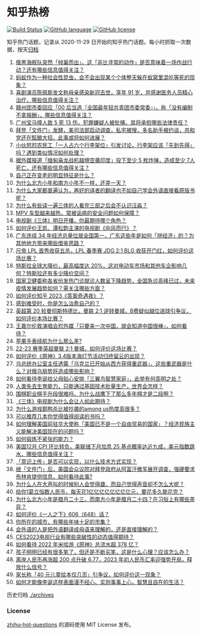 # 知乎热榜
[![Build Status](https://github.com/ToWeLong/zhihu-hot-questions/workflows/CI/badge.svg)](https://github.com/ToWeLong/zhihu-hot-questions/actions)
[![GitHub language](https://img.shields.io/badge/language-golang-orange.svg)](https://golang.org/)
[![GitHub license](https://img.shields.io/github/license/ToWeLong/zhihu-hot-questions)](https://github.com/ToWeLong/zhihu-hot-questions/blob/main/LICENSE)

知乎热门话题，记录从 2020-11-29 日开始的知乎热门话题。每小时抓取一次数据，按天[归档](./archives)

<!-- BEGIN -->

1. [俄黑海舰队突然「倾巢而出」，这「非比寻常的动作」是否意味着一场作战行动？还有哪些信息值得关注？](https://www.zhihu.com/question/578669819)
1. [蚂蚁作为一种社会性昆虫，会不会出现某个个体整天躲在蚁窝里混吃等死的现象？](https://www.zhihu.com/question/578315812)
1. [喜剧演员陈佩斯发文称母亲感染新冠去世，享年 91 岁，并感谢医务人员精心治疗，哪些信息值得关注？](https://www.zhihu.com/question/578484135)
1. [赣州团市委回应「00 后当选『全国最年轻共青团市委常委』」，称「没有编制不拿报酬」，哪些信息值得关注？](https://www.zhihu.com/question/578475105)
1. [广州宝马撞人致 5 死 13 伤，犯罪嫌疑人被批捕，其将承担哪些法律责任？](https://www.zhihu.com/question/578703243)
1. [拜登「文件门」发酵，美司法部启动调查，私宅被搜，多名助手被约谈，共和党还在酝酿大招，此事或将如何进展？](https://www.zhihu.com/question/578535339)
1. [小伙怒怼农民工「一人占六个行李架位」引发讨论，行李架应该「先到先得」吗？遇到类似情况如何处理？](https://www.zhihu.com/question/578669216)
1. [据外媒报道「缅甸枭龙战机越境空袭印度」投下至少 5 枚炸弹，造成至少 7人死亡，还有哪些信息值得关注？](https://www.zhihu.com/question/578453831)
1. [自己正在变老的明显特征是什么？](https://www.zhihu.com/question/557665060)
1. [为什么北方小年和南方小年不一样，还差一天？](https://www.zhihu.com/question/578610501)
1. [为什么大家都普遍认为，再好的译者的翻译也不如自己学会外语直接看原版书呢？](https://www.zhihu.com/question/573629458)
1. [为什么有些读一遍三体的人看完三部之后会不认识汪淼？](https://www.zhihu.com/question/413408903)
1. [MPV 车型越来越热，常被诟病的安全问题如何保障？](https://www.zhihu.com/question/578272125)
1. [电视剧《三体》明日开播，你最期待哪个角色？](https://www.zhihu.com/question/578681256)
1. [如何评价王凯、谭松韵主演的电视剧《向风而行》？](https://www.zhihu.com/question/574822239)
1. [广东连续 34 年经济总量位居全国第一，广东这些年是如何「拼经济」的？为其他地方带来哪些借鉴思路？](https://www.zhihu.com/question/578528477)
1. [尺帝 LPL 首秀收获五杀，LPL 春季赛 JDG 2:1 BLG 收获开门红，如何评价这场比赛？](https://www.zhihu.com/question/578696257)
1. [特斯拉全球大降价，最高幅度达 20%，这对电动车市场和其他车企影响几何？特斯拉还有多少降价空间？](https://www.zhihu.com/question/578535343)
1. [国家卫健委称各省份发热门诊就诊人数呈下降趋势，全国急诊高峰已过，未来疫情发展趋势如何？需关注哪些方面？](https://www.zhihu.com/question/578688197)
1. [如何评价知乎 2023《答案奇遇夜》？](https://www.zhihu.com/question/578503383)
1. [感到难受时，你是怎么治愈自己的？](https://www.zhihu.com/question/576971491)
1. [英超第 20 轮曼彻斯特德比，曼联 2:1 逆转曼城，B费疑似越位进球引争议，如何评价本场比赛？](https://www.zhihu.com/question/578713324)
1. [王嘉尔伦敦演唱会怼外媒「只要来一次中国，就会知道中国很棒」，如何看待？](https://www.zhihu.com/question/578498162)
1. [苹果手表续航为什么那么差?](https://www.zhihu.com/question/547876737)
1. [22-23 赛季英超曼联 2:1 曼城，如何评价这场比赛？](https://www.zhihu.com/question/578703657)
1. [如何评价《原神》3.4版本海灯节活动归终留云的出现？](https://www.zhihu.com/question/578566576)
1. [乌总统办公室主任透露「乌克兰已开始从西方获得重武器」，这些重武器是什么？对俄乌局势将造成哪些影响？](https://www.zhihu.com/question/578684760)
1. [如何看待李诞给父母贴心安排「三翼鸟智慧家庭」，此举有何高明之处？](https://www.zhihu.com/question/578069530)
1. [人类失去生育能力，只能通过基因技术批量生产，世界会怎样？](https://www.zhihu.com/question/578449052)
1. [围棋职业棋手升段很难吗，为什么战鹰下了那么多年棋才是二段啊？](https://www.zhihu.com/question/577369742)
1. [《三体》电视剧为什么会让人如此期待？](https://www.zhihu.com/question/578685708)
1. [为什么游戏鹅鸭杀比被抄袭的among us热度高很多？](https://www.zhihu.com/question/573381377)
1. [可以推荐几本你觉得值得阅读的书吗？](https://www.zhihu.com/question/578458280)
1. [如何理解美国前驻华大使称「美国已不是一个自由贸易的国家」？经济民族主义能解决美国现在的问题吗？](https://www.zhihu.com/question/578657305)
1. [如何锻炼不紧张的能力？](https://www.zhihu.com/question/318545387)
1. [美国12月 CPI 环比转负，美联储下月加息 25 基点概率达近九成，美元指数跳水，哪些信息值得关注？](https://www.zhihu.com/question/578340307)
1. [「意识上传」是否可以实现，以什么技术方式实现？](https://www.zhihu.com/question/419475427)
1. [继「文件门」后，美国会众议院对拜登政府从阿富汗撤军展开调查，强硬要求布林肯提供信息，如何看待此事?](https://www.zhihu.com/question/578649857)
1. [为什么人在大声叫的时候别人会觉得聋，而自己觉得声音却不怎么大呢？](https://www.zhihu.com/question/578072554)
1. [给你1葛立恒数人民币，每天花1亿亿亿亿亿亿亿亿元，要花多久能花完？](https://www.zhihu.com/question/576972914)
1. [为什么北方小年是腊月二十三，而南方小年是腊月二十四？在习俗上有哪些差异？](https://www.zhihu.com/question/310521640)
1. [如何评价《一人之下》606（648）话？](https://www.zhihu.com/question/578345326)
1. [你所在的城市，有哪些年味十足的市集？](https://www.zhihu.com/question/577725116)
1. [会外语的人是把外语翻译成母语来理解的，还是直接理解的？](https://www.zhihu.com/question/312564304)
1. [CES2023电视行业有哪些突破性的动态值得期待？](https://www.zhihu.com/question/578474949)
1. [如何看待 2022 年米哈游《原神》总流水超 378 亿？](https://www.zhihu.com/question/577935113)
1. [孩子明明已经有很多笔了，但还是不断买笔，这是什么心理？应该怎么办？](https://www.zhihu.com/question/518520518)
1. [离岸人民币再涨超 200 点升破 6.77，2023 年初人民币汇率迎强势开局，释放什么信号？](https://www.zhihu.com/question/577874389)
1. [家长称「40 元儿童绘本仅几页」引争议，如何评价这一现象？](https://www.zhihu.com/question/578113736)
1. [如何才能像李诞这样表面漫不经心、实则事事上心，智慧且自在的生活？](https://www.zhihu.com/question/578069123)

<!-- END -->

历史归档 [./archives](./archives)


### License
[zhihu-hot-questions](https://github.com/towelong/zhihu-hot-questions) 的源码使用 MIT License 发布。